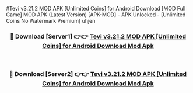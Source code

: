 #Tevi v3.21.2 MOD APK [Unlimited Coins] for Android Download [MOD Full Game] MOD APK (Latest Version) [APK-MOD] - APK Unlocked - [Unlimited Coins No Watermark Premium] uhjen



<div align="center">

<h3>🔴 Download [Server1] 👉👉 <a href="https://momento.my/?title=Tevi_v3.21.2_MOD_APK_[Unlimited_Coins]_for_Android_Download">Tevi v3.21.2 MOD APK [Unlimited Coins] for Android Download Mod Apk</a></h3><br>

<h3>🔴 Download [Server2] 👉👉 <a href="https://momento.my/?title=Tevi_v3.21.2_MOD_APK_[Unlimited_Coins]_for_Android_Download">Tevi v3.21.2 MOD APK [Unlimited Coins] for Android Download Mod Apk</a></h3>
</div>
